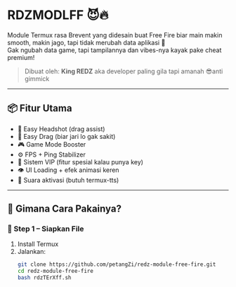 # RDZMODLFF 😈🔥
Module Termux rasa Brevent yang didesain buat Free Fire biar main makin smooth, makin jago, tapi tidak merubah data aplikasi 💯  
Gak ngubah data game, tapi tampilannya dan vibes-nya kayak pake cheat premium!  

> Dibuat oleh: **King REDZ** aka developer paling gila tapi amanah 😎anti gimmick

---

## 📦 Fitur Utama
- 🎯 Easy Headshot (drag assist)
- 💨 Easy Drag (biar jari lo gak sakit)
- 🎮 Game Mode Booster
- ⚙️ FPS + Ping Stabilizer
- 🔐 Sistem VIP (fitur spesial kalau punya key)
- 👁️ UI Loading + efek animasi keren
- 🎤 Suara aktivasi (butuh termux-tts)

---

## 🧠 Gimana Cara Pakainya?

### 📁 Step 1 – Siapkan File
1. Install Termux
2. Jalankan:
   ```bash
   git clone https://github.com/petangZi/redz-module-free-fire.git
   cd redz-module-free-fire
   bash rdzTErXff.sh
   
